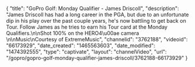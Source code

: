 {
    "title": "GoPro Golf: Monday Qualifier - James Driscoll",
    "description": "James Driscoll has had a long career in the PGA, but due to an unfortunate dip in his play over the past couple years, he's now battling to get back on Tour. Follow James as he tries to earn his Tour card at the Monday Qualifiers.\n\nShot 100% on the HERO4\u00ae camera \n\nMusic\nCourtesy of ExtremeMusic",
    "channelid": "3762188",
    "videoid": "66173929",
    "date_created": "1465563603",
    "date_modified": "1474392555",
    "type": "captivate",
    "layout": "channelVideo",
    "url": "\/gopro\/gopro-golf-monday-qualifier-james-driscoll\/3762188-66173929"
}